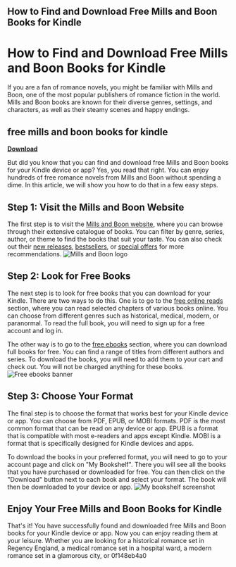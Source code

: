## How to Find and Download Free Mills and Boon Books for Kindle

  
# How to Find and Download Free Mills and Boon Books for Kindle
 
If you are a fan of romance novels, you might be familiar with Mills and Boon, one of the most popular publishers of romance fiction in the world. Mills and Boon books are known for their diverse genres, settings, and characters, as well as their steamy scenes and happy endings.
 
## free mills and boon books for kindle


[**Download**](https://www.google.com/url?q=https%3A%2F%2Fshurll.com%2F2tKY62&sa=D&sntz=1&usg=AOvVaw3yh5JMkM9bVbhdF_iO95zw)

 
But did you know that you can find and download free Mills and Boon books for your Kindle device or app? Yes, you read that right. You can enjoy hundreds of free romance novels from Mills and Boon without spending a dime. In this article, we will show you how to do that in a few easy steps.
 
## Step 1: Visit the Mills and Boon Website
 
The first step is to visit the [Mills and Boon website](https://www.millsandboon.co.uk/), where you can browse through their extensive catalogue of books. You can filter by genre, series, author, or theme to find the books that suit your taste. You can also check out their [new releases](https://www.millsandboon.co.uk/collections/new-releases), [bestsellers](https://www.millsandboon.co.uk/collections/bestsellers), or [special offers](https://www.millsandboon.co.uk/collections/special-offers) for more recommendations.
 ![Mills and Boon logo](https://www.millsandboon.co.uk/images/mills-and-boon-logo.png) 
## Step 2: Look for Free Books
 
The next step is to look for free books that you can download for your Kindle. There are two ways to do this. One is to go to the [free online reads](https://www.millsandboon.co.uk/collections/free-online-reads) section, where you can read selected chapters of various books online. You can choose from different genres such as historical, medical, modern, or paranormal. To read the full book, you will need to sign up for a free account and log in.
 
The other way is to go to the [free ebooks](https://www.millsandboon.co.uk/collections/free-ebooks) section, where you can download full books for free. You can find a range of titles from different authors and series. To download the books, you will need to add them to your cart and check out. You will not be charged anything for these books.
 ![Free ebooks banner](https://www.millsandboon.co.uk/images/free-ebooks-banner.jpg) 
## Step 3: Choose Your Format
 
The final step is to choose the format that works best for your Kindle device or app. You can choose from PDF, EPUB, or MOBI formats. PDF is the most common format that can be read on any device or app. EPUB is a format that is compatible with most e-readers and apps except Kindle. MOBI is a format that is specifically designed for Kindle devices and apps.
 
To download the books in your preferred format, you will need to go to your account page and click on "My Bookshelf". There you will see all the books that you have purchased or downloaded for free. You can then click on the "Download" button next to each book and select your format. The book will then be downloaded to your device or app.
 ![My bookshelf screenshot](https://www.millsandboon.co.uk/images/my-bookshelf-screenshot.png) 
## Enjoy Your Free Mills and Boon Books for Kindle
 
That's it! You have successfully found and downloaded free Mills and Boon books for your Kindle device or app. Now you can enjoy reading them at your leisure. Whether you are looking for a historical romance set in Regency England, a medical romance set in a hospital ward, a modern romance set in a glamorous city, or
 0f148eb4a0
